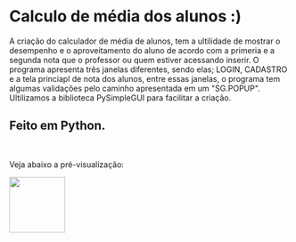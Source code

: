 # Calculo de média dos alunos :)

 A criação do calculador de média de alunos, tem a ultilidade de mostrar o desempenho e o aproveitamento do aluno de acordo com a primeria e a segunda nota que o professor ou quem estiver acessando inserir. O programa apresenta três janelas diferentes, sendo elas; LOGIN, CADASTRO e a tela princiapl de nota dos alunos, entre essas janelas, o programa tem algumas validações pelo caminho apresentada em um "SG.POPUP". Ultilizamos a biblioteca PySimpleGUI para facilitar a criação.

 ## Feito em Python.

<br>

Veja abaixo a pré-visualização:

<img src="![notaaluno](https://github.com/user-attachments/assets/4532e098-7772-47ba-adcf-7f7528241455)" alt="" style="width:100px;">
 
